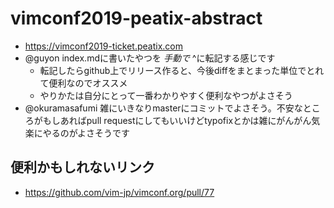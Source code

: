 # vimconf2019-peatix-abstract

* https://vimconf2019-ticket.peatix.com
* @guyon index.mdに書いたやつを *手動で* ^に転記する感じです
    * 転記したらgithub上でリリース作ると、今後diffをまとまった単位でとれて便利なのでオススメ
    * やりかたは自分にとって一番わかりやすく便利なやつがよさそう
* @okuramasafumi 雑にいきなりmasterにコミットでよさそう。不安なところがもしあればpull requestにしてもいいけどtypofixとかは雑にがんがん気楽にやるのがよさそうです

## 便利かもしれないリンク

* https://github.com/vim-jp/vimconf.org/pull/77
